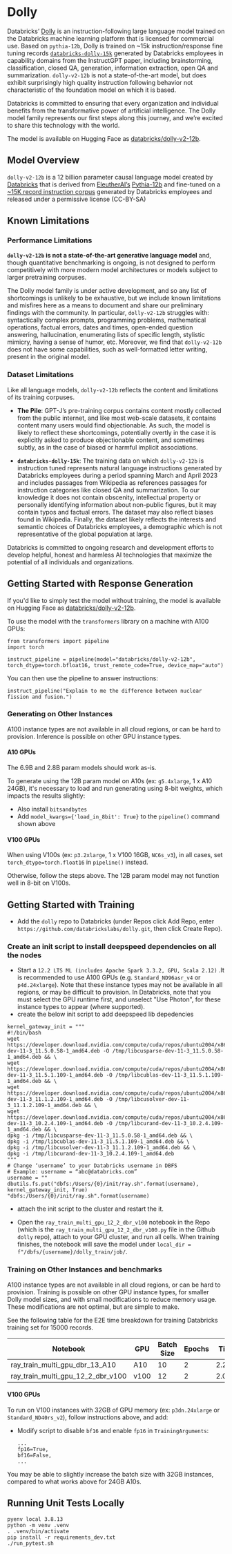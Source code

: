 # Dolly

Databricks’ [Dolly](https://huggingface.co/databricks/dolly-v2-12b) is an instruction-following large language model trained on the Databricks machine learning platform
that is licensed for commercial use. Based on `pythia-12b`, Dolly is trained on ~15k instruction/response fine tuning records
[`databricks-dolly-15k`](https://huggingface.co/datasets/databricks/databricks-dolly-15k) generated
by Databricks employees in capability domains from the InstructGPT paper, including brainstorming, classification, closed QA, generation,
information extraction, open QA and summarization. `dolly-v2-12b` is not a state-of-the-art model, but does exhibit surprisingly
high quality instruction following behavior not characteristic of the foundation model on which it is based.

Databricks is committed to ensuring that every organization and individual benefits from the transformative power of artificial intelligence. The Dolly model family represents our first steps along this journey, and we’re excited to share this technology with the world.

The model is available on Hugging Face as [databricks/dolly-v2-12b](https://huggingface.co/databricks/dolly-v2-12b).

## Model Overview

`dolly-v2-12b` is a 12 billion parameter causal language model created by [Databricks](https://databricks.com/) that is derived from
[EleutherAI’s](https://www.eleuther.ai/) [Pythia-12b](https://huggingface.co/EleutherAI/pythia-12b) and fine-tuned
on a [~15K record instruction corpus](https://github.com/databrickslabs/dolly/tree/master/data) generated by Databricks employees and released under a permissive license (CC-BY-SA)


## Known Limitations

### Performance Limitations
**`dolly-v2-12b` is not a state-of-the-art generative language model** and, though quantitative benchmarking is ongoing, is not designed to perform
competitively with more modern model architectures or models subject to larger pretraining corpuses.

The Dolly model family is under active development, and so any list of shortcomings is unlikely to be exhaustive, but we include known limitations and misfires here as a means to document and share our preliminary findings with the community.
In particular, `dolly-v2-12b` struggles with: syntactically complex prompts, programming problems, mathematical operations, factual errors,
dates and times, open-ended question answering, hallucination, enumerating lists of specific length, stylistic mimicry, having a sense of humor, etc.
Moreover, we find that `dolly-v2-12b` does not have some capabilities, such as well-formatted letter writing, present in the original model.

### Dataset Limitations
Like all language models, `dolly-v2-12b` reflects the content and limitations of its training corpuses.

- **The Pile**: GPT-J’s pre-training corpus contains content mostly collected from the public internet, and like most web-scale datasets,
it contains content many users would find objectionable. As such, the model is likely to reflect these shortcomings, potentially overtly
in the case it is explicitly asked to produce objectionable content, and sometimes subtly, as in the case of biased or harmful implicit
associations.

- **`databricks-dolly-15k`**: The training data on which `dolly-v2-12b` is instruction tuned represents natural language instructions generated
by Databricks employees during a period spanning March and April 2023 and includes passages from Wikipedia as references passages
for instruction categories like closed QA and summarization. To our knowledge it does not contain obscenity, intellectual property or
personally identifying information about non-public figures, but it may contain typos and factual errors.
The dataset may also reflect biases found in Wikipedia. Finally, the dataset likely reflects
the interests and semantic choices of Databricks employees, a demographic which is not representative of the global population at large.

Databricks is committed to ongoing research and development efforts to develop helpful, honest and harmless AI technologies that
maximize the potential of all individuals and organizations.

## Getting Started with Response Generation

If you'd like to simply test the model without training, the model is available on Hugging Face as [databricks/dolly-v2-12b](https://huggingface.co/databricks/dolly-v2-12b).

To use the model with the `transformers` library on a machine with A100 GPUs:

```
from transformers import pipeline
import torch

instruct_pipeline = pipeline(model="databricks/dolly-v2-12b", torch_dtype=torch.bfloat16, trust_remote_code=True, device_map="auto")
```

You can then use the pipeline to answer instructions:

```
instruct_pipeline("Explain to me the difference between nuclear fission and fusion.")
```

### Generating on Other Instances

A100 instance types are not available in all cloud regions, or can be hard to provision. Inference is possible on other GPU instance types.

#### A10 GPUs

The 6.9B and 2.8B param models should work as-is.

To generate using the 12B param model on A10s (ex: `g5.4xlarge`, 1 x A10 24GB), it's necessary to load and run generating using 8-bit weights, which impacts the results slightly:

- Also install `bitsandbytes`
- Add `model_kwargs={'load_in_8bit': True}` to the `pipeline()` command shown above

#### V100 GPUs

When using V100s (ex: `p3.2xlarge`, 1 x V100 16GB, `NC6s_v3`), in all cases, set `torch_dtype=torch.float16` in `pipeline()` instead.

Otherwise, follow the steps above. The 12B param model may not function well in 8-bit on V100s.

## Getting Started with Training

- Add the `dolly` repo to Databricks (under Repos click Add Repo, enter `https://github.com/databrickslabs/dolly.git`, then click Create Repo).

### Create an init script to install deepspeed dependencies on all the nodes
- Start a `12.2 LTS ML (includes Apache Spark 3.3.2, GPU, Scala 2.12)` .It is recommended to use A100 GPUs (e.g. `Standard_ND96asr_v4` or `p4d.24xlarge`). Note that these instance types may not be available in all regions, or may be difficult to provision. In Databricks, note that you must select the GPU runtime first, and unselect "Use Photon", for these instance types to appear (where supported).
- create the below init script to add deepspeed lib depedencies
```
kernel_gateway_init = """
#!/bin/bash
wget https://developer.download.nvidia.com/compute/cuda/repos/ubuntu2004/x86_64/libcusparse-dev-11-3_11.5.0.58-1_amd64.deb -O /tmp/libcusparse-dev-11-3_11.5.0.58-1_amd64.deb && \
wget https://developer.download.nvidia.com/compute/cuda/repos/ubuntu2004/x86_64/libcublas-dev-11-3_11.5.1.109-1_amd64.deb -O /tmp/libcublas-dev-11-3_11.5.1.109-1_amd64.deb && \
wget https://developer.download.nvidia.com/compute/cuda/repos/ubuntu2004/x86_64/libcusolver-dev-11-3_11.1.2.109-1_amd64.deb -O /tmp/libcusolver-dev-11-3_11.1.2.109-1_amd64.deb && \
wget https://developer.download.nvidia.com/compute/cuda/repos/ubuntu2004/x86_64/libcurand-dev-11-3_10.2.4.109-1_amd64.deb -O /tmp/libcurand-dev-11-3_10.2.4.109-1_amd64.deb && \
dpkg -i /tmp/libcusparse-dev-11-3_11.5.0.58-1_amd64.deb && \
dpkg -i /tmp/libcublas-dev-11-3_11.5.1.109-1_amd64.deb && \
dpkg -i /tmp/libcusolver-dev-11-3_11.1.2.109-1_amd64.deb && \
dpkg -i /tmp/libcurand-dev-11-3_10.2.4.109-1_amd64.deb
""" 
# Change ‘username’ to your Databricks username in DBFS
# Example: username = “abc@databricks.com”
username = ""
dbutils.fs.put("dbfs:/Users/{0}/init/ray.sh".format(username), kernel_gateway_init, True)
"dbfs:/Users/{0}/init/ray.sh".format(username)
```
- attach the init script to the cluster and restart the it.

- Open the `ray_train_multi_gpu_12_2_dbr_v100` notebook in the Repo (which is the `ray_train_multi_gpu_12_2_dbr_v100.py` file in the Github `dolly` repo), attach to your GPU cluster, and run all cells.  When training finishes, the notebook will save the model under `local_dir =  f"/dbfs/{username}/dolly_train/job/`.

### Training on Other Instances and benchmarks

A100 instance types are not available in all cloud regions, or can be hard to provision. Training is possible on other GPU instance types, 
for smaller Dolly model sizes, and with small modifications to reduce memory usage.
These modifications are not optimal, but are simple to make.


  See the following table for the E2E time breakdown for training Databricks training set for 15000 records.

  | Notebook                          |GPU | Batch Size | Epochs  | Time | 
  | --------------------------------- | ---------- | ---------- | ------- | ------ |
  | ray_train_multi_gpu_dbr_13_A10 |A10| 10 | 2 | 2.27hr | 
  | ray_train_multi_gpu_12_2_dbr_v100 |v100| 12 | 2 | 2.01hr |

#### V100 GPUs

To run on V100 instances with 32GB of GPU memory (ex: `p3dn.24xlarge` or `Standard_ND40rs_v2`), follow instructions above, and add:

- Modify script to disable `bf16` and enable `fp16` in `TrainingArguments`:
  ```
  ...
  fp16=True,
  bf16=False,
  ...
  ```
  
You may be able to slightly increase the batch size with 32GB instances, compared to what works above for 24GB A10s.

## Running Unit Tests Locally

```
pyenv local 3.8.13
python -m venv .venv
. .venv/bin/activate
pip install -r requirements_dev.txt
./run_pytest.sh
```

